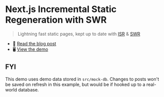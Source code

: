 # Next.js Incremental Static Regeneration with SWR

> Lightning fast static pages, kept up to date with [ISR](https://nextjs.org/docs/basic-features/data-fetching#incremental-static-regeneration) &amp; [SWR](https://swr.vercel.app)

- 📝 [Read the blog post](https://joebell.co.uk.)
- 🖥️ [View the demo](https://example-next-isr-with-swr.vercel.app/)

## FYI

This demo uses demo data stored in `src/mock-db`. Changes to posts won't be saved on refresh in this example, but would be if hooked up to a real-world database.
